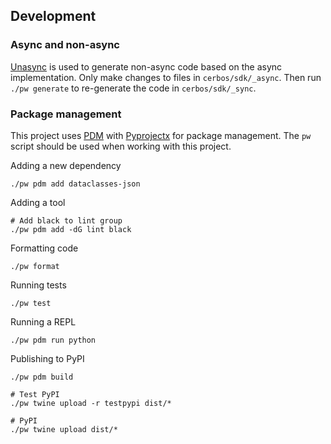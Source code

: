 ## Development

### Async and non-async

[Unasync](https://unasync.readthedocs.io/en/latest/index.html) is used to generate non-async code based on the async implementation. Only make changes to files in `cerbos/sdk/_async`. Then run `./pw generate` to re-generate the code in `cerbos/sdk/_sync`.


### Package management
This project uses [PDM](https://pdm.fming.dev) with [Pyprojectx](https://pyprojectx.github.io) for package management. The `pw` script should be used when working with this project.

Adding a new dependency

```shell
./pw pdm add dataclasses-json
```

Adding a tool

```shell
# Add black to lint group
./pw pdm add -dG lint black
```

Formatting code

```shell
./pw format
```

Running tests

```shell
./pw test
```

Running a REPL

```shell
./pw pdm run python
```

Publishing to PyPI

```shell
./pw pdm build

# Test PyPI
./pw twine upload -r testpypi dist/*

# PyPI
./pw twine upload dist/*
```

